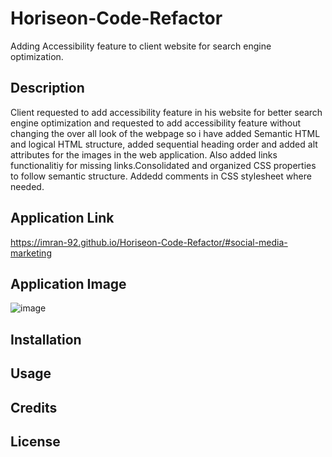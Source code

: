 # Horiseon-Code-Refactor
Adding Accessibility feature to client website for search engine optimization. 


## Description
Client requested to add accessibility feature in his website for better search engine optimization and requested to add accessibility feature without changing the over all look of the webpage so i have added Semantic HTML and logical HTML structure, added sequential heading order and added alt attributes for the images in the web application. Also added links functionalitiy for missing links.Consolidated and organized CSS properties to follow semantic structure. Addedd comments in CSS stylesheet where needed.

## Application Link
https://imran-92.github.io/Horiseon-Code-Refactor/#social-media-marketing

## Application Image
![image](https://user-images.githubusercontent.com/111693779/207470412-d2264150-e68f-411a-992c-7d2211e47519.png)



## Installation


## Usage


## Credits


## License


